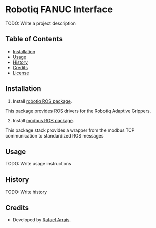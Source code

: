 # Robotiq FANUC Interface

TODO: Write a project description

## Table of Contents

* [Installation](#installation)
* [Usage](#usage)
* [History](#history)
* [Credits](#credits)
* [License](#license)

## <a name="installation"></a>Installation

1. Install [robotiq ROS package](http://wiki.ros.org/robotiq).

  This package provides ROS drivers for the  Robotiq Adaptive Grippers.

2. Install [modbus ROS package](http://wiki.ros.org/modbus).

  This package stack provides a wrapper from the modbus TCP communication to standardized ROS messages

## <a name="usage"></a> Usage

TODO: Write usage instructions


## <a name="history"></a>History

TODO: Write history

## <a name="credits"></a>Credits

* Developed by [Rafael Arrais](https://github.com/rarrais). 
